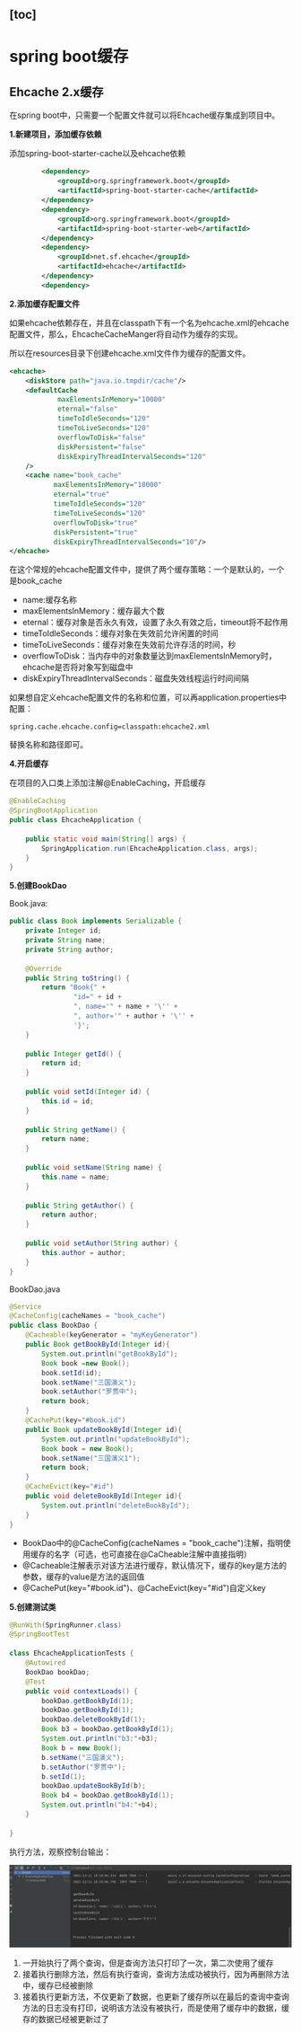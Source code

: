 [toc]
---

# spring boot缓存

## Ehcache 2.x缓存

在spring boot中，只需要一个配置文件就可以将Ehcache缓存集成到项目中。

**1.新建项目，添加缓存依赖**

添加spring-boot-starter-cache以及ehcache依赖
```xml
        <dependency>
            <groupId>org.springframework.boot</groupId>
            <artifactId>spring-boot-starter-cache</artifactId>
        </dependency>
        <dependency>
            <groupId>org.springframework.boot</groupId>
            <artifactId>spring-boot-starter-web</artifactId>
        </dependency>
        <dependency>
            <groupId>net.sf.ehcache</groupId>
            <artifactId>ehcache</artifactId>
        </dependency>
        <dependency>
```

**2.添加缓存配置文件**

如果ehcache依赖存在，并且在classpath下有一个名为ehcache.xml的ehcache配置文件，那么，EhcacheCacheManger将自动作为缓存的实现。

所以在resources目录下创建ehcache.xml文件作为缓存的配置文件。

```xml
<ehcache>
    <diskStore path="java.io.tmpdir/cache"/>
    <defaultCache
            maxElementsInMemory="10000"
            eternal="false"
            timeToIdleSeconds="120"
            timeToLiveSeconds="120"
            overflowToDisk="false"
            diskPersistent="false"
            diskExpiryThreadIntervalSeconds="120"
    />
    <cache name="book_cache"
           maxElementsInMemory="10000"
           eternal="true"
           timeToIdleSeconds="120"
           timeToLiveSeconds="120"
           overflowToDisk="true"
           diskPersistent="true"
           diskExpiryThreadIntervalSeconds="10"/>
</ehcache>
```

在这个常规的ehcache配置文件中，提供了两个缓存策略：一个是默认的，一个是book_cache

- name:缓存名称
- maxElementsInMemory：缓存最大个数
- eternal：缓存对象是否永久有效，设置了永久有效之后，timeout将不起作用
- timeToIdleSeconds：缓存对象在失效前允许闲置的时间
- timeToLiveSeconds：缓存对象在失效前允许存活的时间，秒
- overflowToDisk：当内存中的对象数量达到maxElementsInMemory时，ehcache是否将对象写到磁盘中
- diskExpiryThreadIntervalSeconds：磁盘失效线程运行时间间隔

如果想自定义ehcache配置文件的名称和位置，可以再application.properties中配置：

```properties
spring.cache.ehcache.config=classpath:ehcache2.xml
```
替换名称和路径即可。

**4.开启缓存**

在项目的入口类上添加注解@EnableCaching，开启缓存

```java
@EnableCaching
@SpringBootApplication
public class EhcacheApplication {

    public static void main(String[] args) {
        SpringApplication.run(EhcacheApplication.class, args);
    }
}
```

**5.创建BookDao**

Book.java:
```java
public class Book implements Serializable {
    private Integer id;
    private String name;
    private String author;

    @Override
    public String toString() {
        return "Book{" +
                "id=" + id +
                ", name='" + name + '\'' +
                ", author='" + author + '\'' +
                '}';
    }

    public Integer getId() {
        return id;
    }

    public void setId(Integer id) {
        this.id = id;
    }

    public String getName() {
        return name;
    }

    public void setName(String name) {
        this.name = name;
    }

    public String getAuthor() {
        return author;
    }

    public void setAuthor(String author) {
        this.author = author;
    }
}
```

BookDao.java
```java
@Service
@CacheConfig(cacheNames = "book_cache")
public class BookDao {
    @Cacheable(keyGenerator = "myKeyGenerator")
    public Book getBookById(Integer id){
        System.out.println("getBookById");
        Book book =new Book();
        book.setId(id);
        book.setName("三国演义");
        book.setAuthor("罗贯中");
        return book;
    }
    @CachePut(key="#book.id")
    public Book updateBookById(Integer id){
        System.out.println("updateBookById");
        Book book = new Book();
        book.setName("三国演义1");
        return book;
    }
    @CacheEvict(key="#id")
    public void deleteBookById(Integer id){
        System.out.println("deleteBookById");
    }
}
```

- BookDao中的@CacheConfig(cacheNames = "book_cache")注解，指明使用缓存的名字（可选，也可直接在@CaCheable注解中直接指明）
-  @Cacheable注解表示对该方法进行缓存，默认情况下，缓存的key是方法的参数，缓存的value是方法的返回值 
-  @CachePut(key="#book.id")、@CacheEvict(key="#id")自定义key

**5.创建测试类**

```java
@RunWith(SpringRunner.class)
@SpringBootTest

class EhcacheApplicationTests {
    @Autowired
    BookDao bookDao;
    @Test
    public void contextLoads() {
        bookDao.getBookById(1);
        bookDao.getBookById(1);
        bookDao.deleteBookById(1);
        Book b3 = bookDao.getBookById(1);
        System.out.println("b3:"+b3);
        Book b = new Book();
        b.setName("三国演义");
        b.setAuthor("罗贯中");
        b.setId(1);
        bookDao.updateBookById(b);
        Book b4 = bookDao.getBookById(1);
        System.out.println("b4:"+b4);
    }

}
```

执行方法，观察控制台输出：

![](img/1.png)

1. 一开始执行了两个查询，但是查询方法只打印了一次，第二次使用了缓存
2. 接着执行删除方法，然后有执行查询，查询方法成功被执行，因为再删除方法中，缓存已经被删除
3. 接着执行更新方法，不仅更新了数据，也更新了缓存所以在最后的查询中查询方法的日志没有打印，说明该方法没有被执行，而是使用了缓存中的数据，缓存的数据已经被更新过了